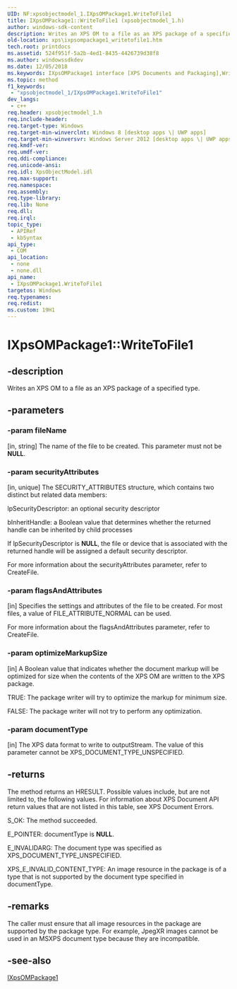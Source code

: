 ```yaml
---
UID: NF:xpsobjectmodel_1.IXpsOMPackage1.WriteToFile1
title: IXpsOMPackage1::WriteToFile1 (xpsobjectmodel_1.h)
author: windows-sdk-content
description: Writes an XPS OM to a file as an XPS package of a specified type.
old-location: xps\ixpsompackage1_writetofile1.htm
tech.root: printdocs
ms.assetid: 524f951f-5a2b-4ed1-8435-4426739d38f8
ms.author: windowssdkdev
ms.date: 12/05/2018
ms.keywords: IXpsOMPackage1 interface [XPS Documents and Packaging],WriteToFile1 method, IXpsOMPackage1.WriteToFile1, IXpsOMPackage1::WriteToFile1, WriteToFile1, WriteToFile1 method [XPS Documents and Packaging], WriteToFile1 method [XPS Documents and Packaging],IXpsOMPackage1 interface, xps.ixpsompackage1_writetofile1, xpsobjectmodel_1/IXpsOMPackage1::WriteToFile1
ms.topic: method
f1_keywords: 
 - "xpsobjectmodel_1/IXpsOMPackage1.WriteToFile1"
dev_langs:
 - c++
req.header: xpsobjectmodel_1.h
req.include-header: 
req.target-type: Windows
req.target-min-winverclnt: Windows 8 [desktop apps \| UWP apps]
req.target-min-winversvr: Windows Server 2012 [desktop apps \| UWP apps]
req.kmdf-ver: 
req.umdf-ver: 
req.ddi-compliance: 
req.unicode-ansi: 
req.idl: XpsObjectModel.idl
req.max-support: 
req.namespace: 
req.assembly: 
req.type-library: 
req.lib: None
req.dll: 
req.irql: 
topic_type:
 - APIRef
 - kbSyntax
api_type:
 - COM
api_location:
 - none
 - none.dll
api_name:
 - IXpsOMPackage1.WriteToFile1
targetos: Windows
req.typenames: 
req.redist: 
ms.custom: 19H1
---
```


# IXpsOMPackage1::WriteToFile1


## -description


Writes an XPS OM to a file as an XPS package of a specified type.


## -parameters




### -param fileName

[in, string]    The name of the file to be created. This parameter must not be <b>NULL</b>.


### -param securityAttributes

[in, unique]    The SECURITY_ATTRIBUTES structure, which contains two distinct but related data members:

lpSecurityDescriptor: an optional security descriptor

bInheritHandle: a Boolean value that determines whether the returned handle can be inherited by child processes

If lpSecurityDescriptor is <b>NULL</b>, the file or device that is associated with the returned handle will be assigned a default security descriptor. 

For more information about the securityAttributes parameter, refer to CreateFile.


### -param flagsAndAttributes

[in] Specifies the settings and attributes of the file to be created. For most files, a value of FILE_ATTRIBUTE_NORMAL can be used. 

For more information about the flagsAndAttributes parameter, refer to CreateFile.


### -param optimizeMarkupSize

[in]            A Boolean value that indicates whether the document markup will be optimized for size when the contents of the XPS OM are written to the XPS package.

TRUE: The package writer will try to optimize the markup for minimum size.

FALSE: The package writer will not try to perform any optimization.


### -param documentType

[in]            The XPS data format to write to outputStream. The value of this parameter cannot be XPS_DOCUMENT_TYPE_UNSPECIFIED.


## -returns



The method returns an HRESULT. Possible values include, but are not limited to, the following values. For information about XPS Document API return values that are not listed in this table, see XPS Document Errors.

S_OK: The method succeeded.

E_POINTER: documentType is <b>NULL</b>.

E_INVALIDARG:  The document type was specified as XPS_DOCUMENT_TYPE_UNSPECIFIED.

XPS_E_INVALID_CONTENT_TYPE:  An image resource in the package is of a type that is not supported by the document type specified in documentType. 




## -remarks



The caller must ensure that all image resources in the package are supported by the package type. For example, JpegXR images cannot be used in an MSXPS document type because they are incompatible. 




## -see-also




<a href="https://docs.microsoft.com/windows/desktop/api/xpsobjectmodel_1/nn-xpsobjectmodel_1-ixpsompackage1">IXpsOMPackage1</a>
 

 


